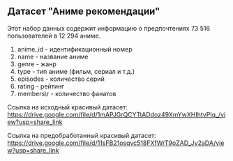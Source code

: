 ## Датасет "Аниме рекомендации"

Этот набор данных содержит информацию о предпочтениях 73 516 пользователей в 12 294 аниме.

1. anime_id - идентификационный номер
2. name - название аниме
3. genre - жанр
4. type - тип аниме (фильм, сериал и т.д.)
5. episodes - количество серий
6. rating - рейтинг
7. members\r - количество фанатов

Ссылка на исходный красивый датасет: https://drive.google.com/file/d/1mAPJGrQCYTtADdoz49XmYwXHIhtvPlq_/view?usp=share_link 

Ссылка на предобработанный красивый датасет: https://drive.google.com/file/d/11sFB21osqvc518FXfWrT9oZAD_Jy2aDA/view?usp=share_link
